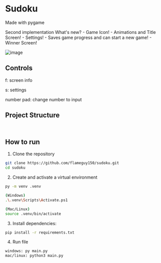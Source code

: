 # Sudoku

Made with pygame

Second implementation
What's new?
    - Game Icon!
    - Animations and Title Screen!
    - Settings!
    - Saves game progress and can start a new game!
    - Winner Screen!

![image](https://github.com/user-attachments/assets/ad8d161f-b7e8-498e-beb1-d84dd691c90d)

## Controls

f: screen info

s: settings

number pad: change number to input

## Project Structure

```


```

## How to run

1. Clone the repository

```bash
git clone https://github.com/flameguy150/sudoku.git
cd sudoku
```

2. Create and activate a virtual environment
```bash
py -m venv .venv

(Windows)
.\.venv\Scripts\Activate.ps1

(Mac/Linux)
source .venv/bin/activate
```

3. Install dependencies:

```bash
pip install -r requirements.txt

```

4. Run file

```bash
windows: py main.py
mac/linux: python3 main.py
```
